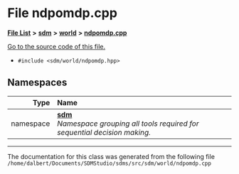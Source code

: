
<NavBar active_item_id="2"/>

# File ndpomdp.cpp


[**File List**](files.md) **>** [**sdm**](dir_ae1b8d8c3d2627954ba53c22978558f0.md) **>** [**world**](dir_414fa79a2aeb4aba632c04a0d3a53fff.md) **>** [**ndpomdp.cpp**](ndpomdp_8cpp.md)

[Go to the source code of this file.](ndpomdp_8cpp_source.md)



* `#include <sdm/world/ndpomdp.hpp>`









## Namespaces

| Type | Name |
| ---: | :--- |
| namespace | [**sdm**](namespacesdm.md) <br>_Namespace grouping all tools required for sequential decision making._  |















------------------------------
The documentation for this class was generated from the following file `/home/dalbert/Documents/SDMStudio/sdms/src/sdm/world/ndpomdp.cpp`